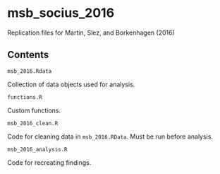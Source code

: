 # msb_socius_2016

Replication files for Martin, Slez, and Borkenhagen (2016)

## Contents

`msb_2016.Rdata` 

Collection of data objects used for analysis. 

`functions.R`

Custom functions. 

`msb_2016_clean.R`

Code for cleaning data in `msb_2016.RData`. Must be run before analysis.

`msb_2016_analysis.R`

Code for recreating findings.

